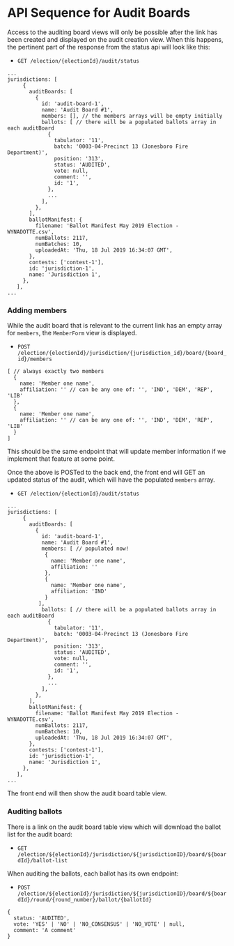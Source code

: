 # API Sequence for Audit Boards

Access to the auditing board views will only be possible after the link has been
created and displayed on the audit creation view. When this happens, the
pertinent part of the response from the status api will look like this:

- `GET /election/{electionId}/audit/status`

```
...
jurisdictions: [
￼    {
￼      auditBoards: [
￼        {
￼          id: 'audit-board-1',
￼          name: 'Audit Board #1',
￼          members: [], // the members arrays will be empty initially
￼          ballots: [ // there will be a populated ballots array in each auditBoard
￼            {
￼              tabulator: '11',
￼              batch: '0003-04-Precinct 13 (Jonesboro Fire Department)',
￼              position: '313',
￼              status: 'AUDITED',
￼              vote: null,
￼              comment: '',
￼              id: '1',
￼            },
￼            ...
￼          ],
￼        },
￼      ],
￼      ballotManifest: {
￼        filename: 'Ballot Manifest May 2019 Election - WYNADOTTE.csv',
￼        numBallots: 2117,
￼        numBatches: 10,
￼        uploadedAt: 'Thu, 18 Jul 2019 16:34:07 GMT',
￼      },
￼      contests: ['contest-1'],
￼      id: 'jurisdiction-1',
￼      name: 'Jurisdiction 1',
￼    },
￼  ],
...
```

### Adding members

While the audit board that is relevant to the current link has an empty array
for `members`, the `MemberForm` view is displayed.

- `POST /election/{electionId}/jurisdiction/{jurisdiction_id}/board/{board_id}/members`

```
[ // always exactly two members
  {
    name: 'Member one name',
    affiliation: '' // can be any one of: '', 'IND', 'DEM', 'REP', 'LIB'
  },
  {
    name: 'Member one name',
    affiliation: '' // can be any one of: '', 'IND', 'DEM', 'REP', 'LIB'
  }
]
```

This should be the same endpoint that will update member information if we
implement that feature at some point.

Once the above is POSTed to the back end, the front end will GET an updated
status of the audit, which will have the populated `members` array.

- `GET /election/{electionId}/audit/status`

```
...
jurisdictions: [
￼    {
￼      auditBoards: [
￼        {
￼          id: 'audit-board-1',
￼          name: 'Audit Board #1',
￼          members: [ // populated now!
            {
              name: 'Member one name',
              affiliation: ''
            },
            {
              name: 'Member one name',
              affiliation: 'IND'
            }
          ],
￼          ballots: [ // there will be a populated ballots array in each auditBoard
￼            {
￼              tabulator: '11',
￼              batch: '0003-04-Precinct 13 (Jonesboro Fire Department)',
￼              position: '313',
￼              status: 'AUDITED',
￼              vote: null,
￼              comment: '',
￼              id: '1',
￼            },
￼            ...
￼          ],
￼        },
￼      ],
￼      ballotManifest: {
￼        filename: 'Ballot Manifest May 2019 Election - WYNADOTTE.csv',
￼        numBallots: 2117,
￼        numBatches: 10,
￼        uploadedAt: 'Thu, 18 Jul 2019 16:34:07 GMT',
￼      },
￼      contests: ['contest-1'],
￼      id: 'jurisdiction-1',
￼      name: 'Jurisdiction 1',
￼    },
￼  ],
...
```

The front end will then show the audit board table view.

### Auditing ballots

There is a link on the audit board table view which will download the ballot
list for the audit board:

- `GET /election/${electionId}/jurisdiction/${jurisdictionID}/board/${boardId}/ballot-list`

When auditing the ballots, each ballot has its own endpoint:

- `POST /election/${electionId}/jurisdiction/${jurisdictionID}/board/${boardId}/round/{round_number}/ballot/{ballotId}`

```
{
  status: 'AUDITED',
  vote: 'YES' | 'NO' | 'NO_CONSENSUS' | 'NO_VOTE' | null,
  comment: 'A comment'
}
```
